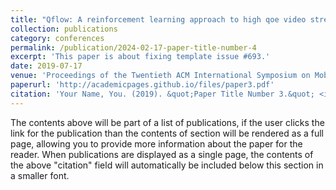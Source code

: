 ```yaml
---
title: "Qflow: A reinforcement learning approach to high qoe video streaming over wireless networks, Rajarshi Bhattacharyya, Archana Bura, Desik Rengarajan, Mason Rumuly, Srinivas Shakkottai, Dileep Kalathil, Ricky KP Mok, Amogh Dhamdhere"
collection: publications
category: conferences
permalink: /publication/2024-02-17-paper-title-number-4
excerpt: 'This paper is about fixing template issue #693.'
date: 2019-07-17
venue: 'Proceedings of the Twentieth ACM International Symposium on Mobile Ad Hoc Networking and Computing'
paperurl: 'http://academicpages.github.io/files/paper3.pdf'
citation: 'Your Name, You. (2019). &quot;Paper Title Number 3.&quot; <i>GitHub Journal of Bugs</i>. 1(3).'
---
```


The contents above will be part of a list of publications, if the user clicks the link for the publication than the contents of section will be rendered as a full page, allowing you to provide more information about the paper for the reader. When publications are displayed as a single page, the contents of the above "citation" field will automatically be included below this section in a smaller font.
